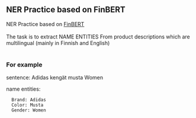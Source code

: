 ## NER Practice based on FinBERT
NER Practice based on [FinBERT](https://github.com/TurkuNLP/FinBERT)
<br/>
<br/>
The task is to  extract NAME ENTITIES From product descriptions which are multilingual (mainly in Finnish and English)
<br/>
<br/>
### For example
sentence: Adidas kengät musta Women

name entities:

      Brand: Adidas
      Color: Musta
      Gender: Women
      




